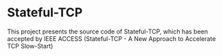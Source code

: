 # Stateful-TCP
This project presents the source code of Stateful-TCP, which has been accepted by IEEE ACCESS (Stateful-TCP - A New Approach to Accelerate TCP Slow-Start)
